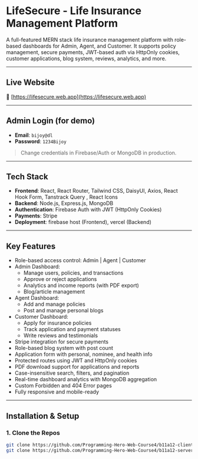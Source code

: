 # LifeSecure - Life Insurance Management Platform

A full-featured MERN stack life insurance management platform with role-based dashboards for Admin, Agent, and Customer. It supports policy management, secure payments, JWT-based auth via HttpOnly cookies, customer applications, blog system, reviews, analytics, and more.

---

##  Live Website

🔗 [https://lifesecure.web.app](https://lifesecure.web.app)

---

##  Admin Login (for demo)

- **Email**: `bijoy@dl`  
- **Password**: `1234Bijoy`  
>  Change credentials in Firebase/Auth or MongoDB in production.

---

##  Tech Stack

- **Frontend**: React, React Router, Tailwind CSS, DaisyUI, Axios, React Hook Form, Tanstrack Query , React Icons  
- **Backend**: Node.js, Express.js, MongoDB  
- **Authentication**: Firebase Auth with JWT (HttpOnly Cookies)  
- **Payments**: Stripe  
- **Deployment**: firebase host (Frontend), vercel (Backend)  


---

##  Key Features

- <span title="Access Control"><i class="fa fa-user-shield"></i></span> Role-based access control: Admin | Agent | Customer  
- <span title="Admin Dashboard"><i class="fa fa-tachometer-alt"></i></span> Admin Dashboard:
  - Manage users, policies, and transactions  
  - Approve or reject applications  
  - Analytics and income reports (with PDF export)  
  - Blog/article management  
- <span title="Agent Dashboard"><i class="fa fa-user-tie"></i></span> Agent Dashboard:
  - Add and manage policies  
  - Post and manage personal blogs  
- <span title="Customer Dashboard"><i class="fa fa-users"></i></span> Customer Dashboard:
  - Apply for insurance policies  
  - Track application and payment statuses  
  - Write reviews and testimonials  
- <span title="Payment"><i class="fa fa-credit-card"></i></span> Stripe integration for secure payments  
- <span title="Blog System"><i class="fa fa-blog"></i></span> Role-based blog system with post count  
- <span title="Application"><i class="fa fa-file-signature"></i></span> Application form with personal, nominee, and health info  
- <span title="Protected Routes"><i class="fa fa-lock"></i></span> Protected routes using JWT and HttpOnly cookies  
- <span title="PDF"><i class="fa fa-file-pdf"></i></span> PDF download support for applications and reports  
- <span title="Search"><i class="fa fa-search"></i></span> Case-insensitive search, filters, and pagination  
- <span title="Analytics"><i class="fa fa-chart-line"></i></span> Real-time dashboard analytics with MongoDB aggregation  
- <span title="Errors"><i class="fa fa-exclamation-triangle"></i></span> Custom Forbidden and 404 Error pages  
- <span title="Responsive"><i class="fa fa-mobile-alt"></i></span> Fully responsive and mobile-ready


---

##  Installation & Setup

### 1. Clone the Repos

```bash
git clone https://github.com/Programming-Hero-Web-Course4/b11a12-client-side-Bijoydas2
git clone https://github.com/Programming-Hero-Web-Course4/b11a12-server-side-Bijoydas2
